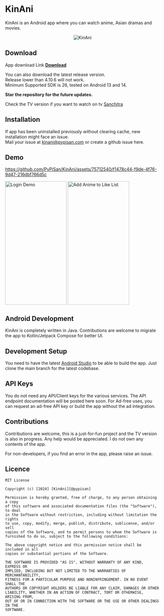 # KinAni
KinAni is an Android app where you can watch anime, Asian dramas and movies.
<p align="center">
<img src="https://github.com/PyPiSan/KinAni/assets/75712540/ec22aeeb-0085-488b-b0cf-03a2dceb5eef" alt="KinAni">
</p>


## Download
App download Link
<a href="https://github.com/PyPiSan/KinAni/releases/download/v4.12.0-stable/KinAni.apk" target="_blank"><b>Download</b></a>

You can also download the latest release version.\
Release lower than 4.10.6 will not work.\
Minimum Supported SDK is 26, tested on Android 13 and 14.

**Star the repository for the future updates.**

Check the TV version if you want to watch on tv <a href='https://github.com/PyPiSan/Sanchitra' target="_blank">Sanchitra</a>

## Installation
If app has been uninstalled previously without clearing cache, new installation might face an issue.\
Mail your issue at kinani@pypisan.com or create a github issue here.

## Demo
https://github.com/PyPiSan/KinAni/assets/75712540/f1478c44-f9de-4f76-9d47-216dbf766d5c

<img src="https://github.com/PyPiSan/KinAni/assets/75712540/f7114e6b-2ad6-4ecf-865e-3f77fd804886" alt="Login Demo" width="200" height="400">
<img src="https://github.com/PyPiSan/KinAni/assets/75712540/c69d6439-a10e-41b8-8fe9-d877f50b1fd9" alt="Add Anime to Like List" width="200" height="400">



## Android Development
KinAni is completely written in Java. Contributions are welcome to migrate the app to Kotlin/Jetpack Compose for better UI. 

## Development Setup
You need to have the latest [Android Studio](https://developer.android.com/studio) to be able to build the app.
Just clone the main branch for the latest codebase.

## API Keys
You do not need any API/Client keys for the various services.
The API endpoint documentation will be posted here soon.
For Ad-free uses, you can request an ad-free API key or build the app without the ad integration.

## Contributions

Contributions are welcome, this is a just-for-fun project and the TV version is also in progress. Any help would be appreciated. I do not own any contents of the app.

For non-developers, if you find an error in the app, please raise an issue.

## Licence

```
MIT License

Copyright (c) [2024] [KinAni][@pypisan]

Permission is hereby granted, free of charge, to any person obtaining a copy
of this software and associated documentation files (the "Software"), to deal
in the Software without restriction, including without limitation the rights
to use, copy, modify, merge, publish, distribute, sublicense, and/or sell
copies of the Software, and to permit persons to whom the Software is
furnished to do so, subject to the following conditions:

The above copyright notice and this permission notice shall be included in all
copies or substantial portions of the Software.

THE SOFTWARE IS PROVIDED "AS IS", WITHOUT WARRANTY OF ANY KIND, EXPRESS OR
IMPLIED, INCLUDING BUT NOT LIMITED TO THE WARRANTIES OF MERCHANTABILITY,
FITNESS FOR A PARTICULAR PURPOSE AND NONINFRINGEMENT. IN NO EVENT SHALL THE
AUTHORS OR COPYRIGHT HOLDERS BE LIABLE FOR ANY CLAIM, DAMAGES OR OTHER
LIABILITY, WHETHER IN AN ACTION OF CONTRACT, TORT OR OTHERWISE, ARISING FROM,
OUT OF OR IN CONNECTION WITH THE SOFTWARE OR THE USE OR OTHER DEALINGS IN THE
SOFTWARE.

```
